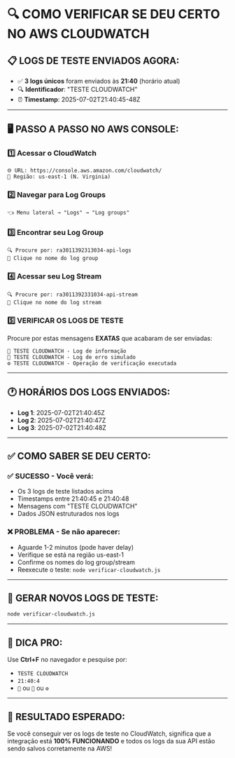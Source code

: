 # 🔍 COMO VERIFICAR SE DEU CERTO NO AWS CLOUDWATCH

## 📋 LOGS DE TESTE ENVIADOS AGORA:
- ✅ **3 logs únicos** foram enviados às **21:40** (horário atual)
- 🔍 **Identificador**: "TESTE CLOUDWATCH"
- ⏰ **Timestamp**: 2025-07-02T21:40:45-48Z

---

## 🖥️ PASSO A PASSO NO AWS CONSOLE:

### 1️⃣ **Acessar o CloudWatch**
```
🌐 URL: https://console.aws.amazon.com/cloudwatch/
📍 Região: us-east-1 (N. Virginia)
```

### 2️⃣ **Navegar para Log Groups**
```
👈 Menu lateral → "Logs" → "Log groups"
```

### 3️⃣ **Encontrar seu Log Group**
```
🔍 Procure por: ra3011392313034-api-logs
📁 Clique no nome do log group
```

### 4️⃣ **Acessar seu Log Stream**
```
🔍 Procure por: ra3011392331034-api-stream
📄 Clique no nome do log stream
```

### 5️⃣ **VERIFICAR OS LOGS DE TESTE**
Procure por estas mensagens **EXATAS** que acabaram de ser enviadas:

```
🧪 TESTE CLOUDWATCH - Log de informação
🚨 TESTE CLOUDWATCH - Log de erro simulado  
⚙️ TESTE CLOUDWATCH - Operação de verificação executada
```

---

## 🕐 **HORÁRIOS DOS LOGS ENVIADOS:**
- **Log 1**: 2025-07-02T21:40:45Z
- **Log 2**: 2025-07-02T21:40:47Z  
- **Log 3**: 2025-07-02T21:40:48Z

---

## ✅ **COMO SABER SE DEU CERTO:**

### ✅ **SUCESSO** - Você verá:
- Os 3 logs de teste listados acima
- Timestamps entre 21:40:45 e 21:40:48
- Mensagens com "TESTE CLOUDWATCH"
- Dados JSON estruturados nos logs

### ❌ **PROBLEMA** - Se não aparecer:
- Aguarde 1-2 minutos (pode haver delay)
- Verifique se está na região us-east-1
- Confirme os nomes do log group/stream
- Reexecute o teste: `node verificar-cloudwatch.js`

---

## 🔄 **GERAR NOVOS LOGS DE TESTE:**
```bash
node verificar-cloudwatch.js
```

---

## 📱 **DICA PRO:**
Use **Ctrl+F** no navegador e pesquise por:
- `TESTE CLOUDWATCH`
- `21:40:4`
- `🧪` ou `🚨` ou `⚙️`

---

## 🎯 **RESULTADO ESPERADO:**
Se você conseguir ver os logs de teste no CloudWatch, 
significa que a integração está **100% FUNCIONANDO** e 
todos os logs da sua API estão sendo salvos corretamente na AWS!
